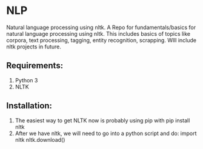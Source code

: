 # NLP
Natural language processing using nltk.
A Repo for fundamentals/basics for natural language processing using nltk. This includes basics of topics like corpora, text processing, tagging, entity recognition, scrapping. WIll include nltk projects in future.

## Requirements:
 1. Python 3
 2. NLTK
 
## Installation:
1. The easiest way to get NLTK now is probably using pip with
 pip install nltk
2. After we have nltk, we will need to go into a python script and do:
  import nltk
  nltk.download()

